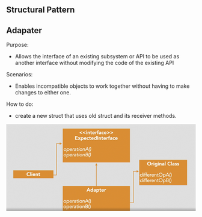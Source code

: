 ## Structural Pattern

## Adapater

Purpose: 
- Allows the interface of an existing subsystem or API to be used as another interface without modifying the code of the existing API

Scenarios:
- Enables incompatible objects to work together without having to make changes to either one.

How to do: 
- create a new struct that uses old struct and its receiver methods.

![Adapter Pattern](image.png)